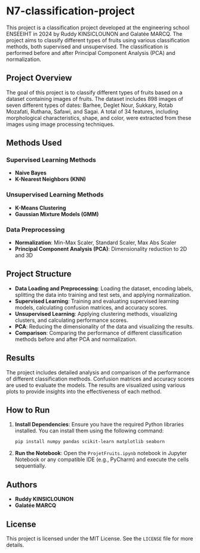 # N7-classification-project

This project is a classification project developed at the engineering school ENSEEIHT in 2024 by Ruddy KINSICLOUNON and Galatée MARCQ. The project aims to classify different types of fruits using various classification methods, both supervised and unsupervised. The classification is performed before and after Principal Component Analysis (PCA) and normalization.

## Project Overview

The goal of this project is to classify different types of fruits based on a dataset containing images of fruits. The dataset includes 898 images of seven different types of dates: Barhee, Deglet Nour, Sukkary, Rotab Mozafati, Ruthana, Safawi, and Sagai. A total of 34 features, including morphological characteristics, shape, and color, were extracted from these images using image processing techniques.

## Methods Used

### Supervised Learning Methods
- **Naive Bayes**
- **K-Nearest Neighbors (KNN)**

### Unsupervised Learning Methods
- **K-Means Clustering**
- **Gaussian Mixture Models (GMM)**

### Data Preprocessing
- **Normalization**: Min-Max Scaler, Standard Scaler, Max Abs Scaler
- **Principal Component Analysis (PCA)**: Dimensionality reduction to 2D and 3D

## Project Structure

- **Data Loading and Preprocessing**: Loading the dataset, encoding labels, splitting the data into training and test sets, and applying normalization.
- **Supervised Learning**: Training and evaluating supervised learning models, calculating confusion matrices, and accuracy scores.
- **Unsupervised Learning**: Applying clustering methods, visualizing clusters, and calculating performance scores.
- **PCA**: Reducing the dimensionality of the data and visualizing the results.
- **Comparison**: Comparing the performance of different classification methods before and after PCA and normalization.

## Results

The project includes detailed analysis and comparison of the performance of different classification methods. Confusion matrices and accuracy scores are used to evaluate the models. The results are visualized using various plots to provide insights into the effectiveness of each method.

## How to Run

1. **Install Dependencies**: Ensure you have the required Python libraries installed. You can install them using the following command:
    ```bash
    pip install numpy pandas scikit-learn matplotlib seaborn
    ```

2. **Run the Notebook**: Open the `ProjetFruits.ipynb` notebook in Jupyter Notebook or any compatible IDE (e.g., PyCharm) and execute the cells sequentially.

## Authors

- **Ruddy KINSICLOUNON**
- **Galatée MARCQ**

## License

This project is licensed under the MIT License. See the `LICENSE` file for more details.